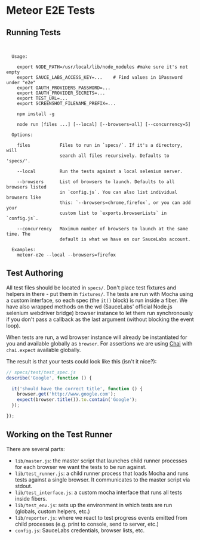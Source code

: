 # Meteor E2E Tests

## Running Tests

```


  Usage:

    export NODE_PATH=/usr/local/lib/node_modules #make sure it's not empty
    export SAUCE_LABS_ACCESS_KEY=...    # Find values in 1Password under "e2e"
    export OAUTH_PROVIDERS_PASSWORD=...
    export OAUTH_PROVIDER_SECRETS=...
    export TEST_URL=...
    export SCREENSHOT_FILENAME_PREFIX=...

    npm install -g

    node run [files ...] [--local] [--browsers=all] [--concurrency=5]

  Options:

    files           Files to run in `specs/`. If it's a directory, will
                    search all files recursively. Defaults to 'specs/'.

    --local         Run the tests against a local selenium server.

    --browsers      List of browsers to launch. Defaults to all browsers listed
                    in `config.js`. You can also list individual browsers like
                    this: `--browsers=chrome,firefox`, or you can add your
                    custom list to `exports.browserLists` in `config.js`.

    --concurrency   Maximum number of browsers to launch at the same time. The
                    default is what we have on our SauceLabs account.

  Examples:
    meteor-e2e --local --browsers=firefox

```

## Test Authoring

All test files should be located in `specs/`. Don't place test fixtures and
helpers in there - put them in `fixtures/`. The tests are run with Mocha using a
custom interface, so each spec (the `it()` block) is run inside a fiber. We have
also wrapped methods on the wd (SauceLabs' official Node.js selenium webdriver
bridge) browser instance to let them run synchronously if you don't pass a
callback as the last argument (without blocking the event loop).

When tests are run, a wd browser instance will already be instantiated for you
and available globally as `browser`. For assertions we are using
[Chai](http://chaijs.com/api/bdd/) with `chai.expect` available globally.

The result is that your tests could look like this (isn't it nice?):

``` js
// specs/test/test_spec.js
describe('Google', function () {

  it('should have the correct title', function () {
    browser.get('http://www.google.com');
    expect(browser.title()).to.contain('Google');
  });

});
```

## Working on the Test Runner

There are several parts:

- `lib/master.js`: the master script that launches child runner processes for
  each browser we want the tests to be run against.
- `lib/test_runner.js`: a child runner process that loads Mocha and runs tests
  against a single browser. It communicates to the master script via stdout.
- `lib/test_interface.js`: a custom mocha interface that runs all tests inside
   fibers.
- `lib/test_env.js`: sets up the environment in which tests are run (globals,
  custom helpers, etc.)
- `lib/reporter.js`: where we react to test progress events emitted from child
  processes (e.g. print to console, send to server, etc.)
- `config.js`: SauceLabs credentials, browser lists, etc.
